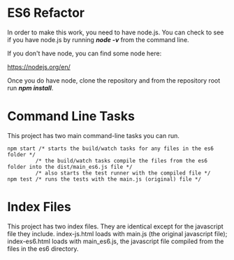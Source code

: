 # ES6 Refactor

In order to make this work, you need to have node.js. You can check to see if you have node.js by running ***node -v*** from the command line.


If you don't have node, you can find some node here:

https://nodejs.org/en/



Once you do have node, clone the repository and from the repository root run ***npm install***. 


# Command Line Tasks
This project has two main command-line tasks you can run. 

```
npm start /* starts the build/watch tasks for any files in the es6 folder */
		 /* the build/watch tasks compile the files from the es6 folder into the dist/main_es6.js file */
		 /* also starts the test runner with the compiled file */
npm test /* runs the tests with the main.js (original) file */

```

# Index Files

This project has two index files. They are identical except for the javascript file they include. index-js.html loads with main.js (the original javascript file); index-es6.html loads with main_es6.js, the javascript file compiled from the files in the es6 directory. 
